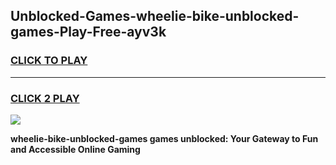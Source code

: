
## Unblocked-Games-wheelie-bike-unblocked-games-Play-Free-ayv3k
<h3>
<a href="https://premium76.site?title=wheelie-bike-unblocked-games&ref=24M">CLICK TO PLAY</a></h3>
<hr>

<h3>
<a href="https://premium76.site?title=wheelie-bike-unblocked-games&ref=24M">CLICK 2 PLAY</a>
  
</h3>

<a href="https://premium76.site?title=wheelie-bike-unblocked-games&ref=24M"><img src="https://clearcache.store/games.png"></a>


**wheelie-bike-unblocked-games games unblocked: Your Gateway to Fun and Accessible Online Gaming**

